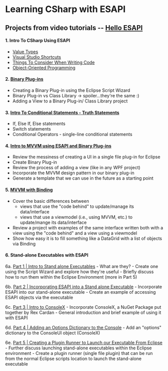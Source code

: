 # Learning CSharp with ESAPI

## Projects from video tutorials -- [Hello ESAPI](https://www.youtube.com/channel/UCaIibdaWUN3D_0MCmuCmO-w)

#### 1. Intro To CSharp Using ESAPI

- [Value Types](https://www.youtube.com/watch?v=S6XrRCY2A4E&t=13s)
- [Visual Studio Shortcuts](https://www.youtube.com/watch?v=bug6eeHhqKA)
- [Things To Consider When Writing Code](https://www.youtube.com/watch?v=VtZ2bjOo15Y&t=2s)
- [Object-Oriented Programming](https://www.youtube.com/watch?v=4TBed1btXNw)

#### 2. [Binary Plug-ins](https://www.youtube.com/watch?v=7gbqSBJiUYM&t=2598s)

- Creating a Binary Plug-in using the Eclipse Script Wizard
- Binary Plug-in vs Class Library -> spoiler...they're the same :)
- Adding a View to a Binary Plug-in/ Class Library project

#### 3. [Intro To Conditional Statements - Truth Statements](https://www.youtube.com/watch?v=PRdxSto26ak)

- If, Else If, Else statements
- Switch statements
- Conditional Operators - single-line conditional statements

#### 4. [Intro to MVVM using ESAPI and Binary Plug-ins](https://www.youtube.com/watch?v=gBbPA1iq5nI)

- Review the messiness of creating a UI in a single file plug-in for Eclipse
- Create Binary Plug-in
- Review the process of adding a view (like in any WPF project)
- Incorporate the MVVM design pattern in our binary plug-in
- Generate a template that we can use in the future as a starting point

#### 5. [MVVM with Binding](https://www.youtube.com/watch?v=BEffjcmY_MU)

- Cover the basic differences between
  - views that use the "code behind" to update/manage its data/interface
  - views that use a viewmodel (i.e., using MVVM, etc.) to update/mange its data/interface
- Review a project with examples of the same interface written both with a view using the "code behind" and a view using a viewmodel
- Show how easy it is to fill something like a DataGrid with a list of objects via Binding

#### 6. Stand-alone Executables with ESAPI
6a. [Part 1 | Intro to Stand alone Executables](https://youtu.be/5umPshEIty0)
	- What are they?
	- Create one using the Script Wizard and explore how they're useful
	- Briefly discuss how to run them within the Eclipse Environment (more in Part 5)

6b. [Part 2 | Incorporating ESAPI into a Stand alone Executable](https://youtu.be/A3kOaI7WECo)
	- Incorporate ESAPI into our stand-alone executable
		- Create an example of accessing ESAPI objects via the executable

6c. [Part 3 | Intro to ConsoleX](https://youtu.be/LbHeakW3MjU)
	- Incorporate ConsoleX, a NuGet Package put together by Rex Cardan
		- General introduction and brief example of using it with ESAPI

6d. [Part 4 | Adding an Options Dictionary to the Console](https://youtu.be/AnECGMjfiQY)
	- Add an "options" dictionary to the ConsoleUI object (ConsoleX)

6e. [Part 5 | Creating a Plugin Runner to Launch our Executable From Eclipse](https://youtu.be/a9f5ePuPLdI)
	- Further discuss launching stand-alone executables within the Eclipse environment
	- Create a plugin runner (single file plugin) that can be run from the normal Eclipse scripts location to launch the stand-alone executable